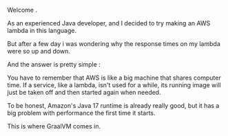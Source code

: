 Welcome .

As an experienced Java developer, and I decided to try making an AWS lambda in this language.

But after a few day i was wondering why the response times on my lambda were so up and down.

And the answer is pretty simple :

You have to remember that AWS is like a big machine that shares computer time. 
If a service, like a lambda, isn't used for a while, its running image will just be taken off and then started again when needed.

To be honest, Amazon's Java 17 runtime is already really good, but it has a big problem with performance the first time it starts.

This is where GraalVM comes in.


